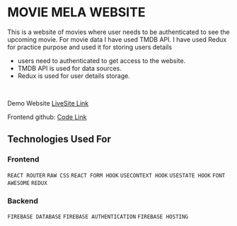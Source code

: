 # MOVIE MELA WEBSITE
This is a website of movies where user needs to be authenticated to see the upcoming movie. For movie data I have used TMDB API. I have used Redux for practice purpose and used it for storing users details<br/>


- users need to authenticated to get access to the website.
- TMDB API is used for data sources.
- Redux is used for user details storage.

<br/>

Demo Website [LiveSite Link](https://ghuri-movie-website.web.app) <br/>

Frontend github: [Code Link](https://github.com/Samin1615088/ghuri-movie-website-redux)<br/>


## Technologies Used For 

### Frontend
`REACT ROUTER`  `RAW CSS`  `REACT FORM HOOK`  `USECONTEXT HOOK`  `USESTATE HOOK`  `FONT AWESOME` `REDUX` 


###  Backend
`FIREBASE DATABASE` `FIREBASE AUTHENTICATION`  `FIREBASE HOSTING`
